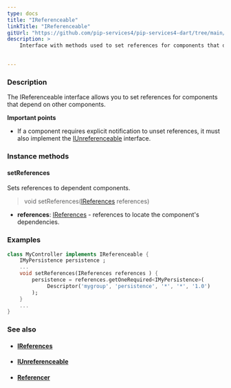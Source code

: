 ```yaml
---
type: docs
title: "IReferenceable"
linkTitle: "IReferenceable"
gitUrl: "https://github.com/pip-services4/pip-services4-dart/tree/main/pip-services4-components-dart"
description: >
    Interface with methods used to set references for components that depend on other components. 

    
---
```


### Description

The IReferenceable interface allows you to set references for components that depend on other components.

**Important points**

- If a component requires explicit notification to unset references, it must also implement the [IUnreferenceable](../iunreferenceable) interface.

### Instance methods

#### setReferences
Sets references to dependent components.

> void setReferences([IReferences](../ireferences) references)

- **references**: [IReferences](../ireferences) - references to locate the component's dependencies. 

### Examples

```dart
class MyController implements IReferenceable {
    IMyPersistence persistence ;
    ...
    void setReferences(IReferences references ) {
        persistence = references.getOneRequired<IMyPersistence>(
             Descriptor('mygroup', 'persistence', '*', '*', '1.0')
        );
    }
    ...
}

```

### See also
- #### [IReferences](../ireferences)
- #### [IUnreferenceable](../iunreferenceable)
- #### [Referencer](../referencer)
